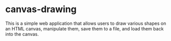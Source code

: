 # canvas-drawing
 This is a simple web application that allows users to draw various shapes on an HTML canvas, manipulate them, save them to a file, and load them back into the canvas.
